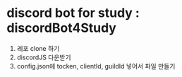 # discord bot for study : discordBot4Study

1. 레포 clone 하기
2. discordJS 다운받기
3. config.json에 tocken, clientId, guildId 넣어서 파일 만들기
